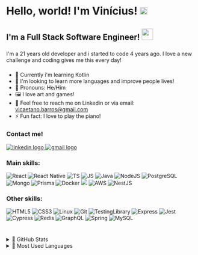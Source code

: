 
<h1 align="left">Hello, world! I'm Vinícius! <img src="https://github.com/TheDudeThatCode/TheDudeThatCode/blob/master/Assets/Hi.gif" width="20"/></h1>

###

###

<h2 align="left">I'm a Full Stack Software Engineer! <img src="https://github.com/TheDudeThatCode/TheDudeThatCode/blob/master/Assets/gandalf_parrot.gif" width="30"/> </h2>

###

<p align="left">I'm a 21 years old developer and i started to code 4 years ago. I love a new challenge and coding gives me this every day!</p>

###

- 🌵 Currently i'm learning Kotlin
- 🎲 I'm looking to learn more languages and improve people lives!
- 🤠 Pronouns: He/Him
- 🖼️ I love art and games!
- 📢 Feel free to reach me on Linkedin or via email: vicaetano.barros@gmail.com
- ⚡ Fun fact: I love to play the piano!

###

<h3 align="left">Contact me!</h3>

<div align="left">
  <a href="https://www.linkedin.com/in/ovinibarros/" target="_blank">
    <img src="https://img.shields.io/badge/LinkedIn-0077B5?style=for-the-badge&logo=linkedin&logoColor=white" alt="linkedin logo"  />
  </a>
  <a href="mailto:vicaetano.barros@gmail.com" target="_blank">
    <img src="https://img.shields.io/badge/Gmail-D14836?style=for-the-badge&logo=gmail&logoColor=white" alt="gmail logo"  />
  </a>
</div>

### 
<h3 align="left">Main skills:</h3>
<div align="left">
    <img src="https://img.shields.io/badge/react-%2320232a.svg?style=for-the-badge&logo=react&logoColor=%2361DAFB" alt="React" />
    <img src="https://img.shields.io/badge/React_Native-20232A?style=for-the-badge&logo=react&logoColor=61DAFB" alt="React Native"/>
    <img src="https://img.shields.io/badge/typescript-%23007ACC.svg?style=for-the-badge&logo=typescript&logoColor=white" alt="TS" />
    <img src="https://img.shields.io/badge/javascript-%23323330.svg?style=for-the-badge&logo=javascript&logoColor=%23F7DF1E" alt="JS" />
    <img src="https://img.shields.io/badge/java-%23ED8B00.svg?style=for-the-badge&logo=openjdk&logoColor=white"alt="Java" />
    <img src="https://img.shields.io/badge/node.js-6DA55F?style=for-the-badge&logo=node.js&logoColor=white" alt="NodeJS" />
    <img src="https://img.shields.io/badge/PostgreSQL-316192?style=for-the-badge&logo=postgresql&logoColor=white" alt="PostgreSQL" />
    <img src="https://img.shields.io/badge/MongoDB-%234ea94b.svg?style=for-the-badge&logo=mongodb&logoColor=white" alt="Mongo" />
    <img src="https://img.shields.io/badge/Prisma-3982CE?style=for-the-badge&logo=Prisma&logoColor=white" alt="Prisma" />
    <img src="https://img.shields.io/badge/docker-%230db7ed.svg?style=for-the-badge&logo=docker&logoColor=white" alt="Docker" />
    <img src="https://img.shields.io/badge/Google_Cloud-4285F4?style=for-the-badge&logo=google-cloud&logoColor=white" />
    <img src="https://img.shields.io/badge/AWS-%23FF9900.svg?style=for-the-badge&logo=amazon-aws&logoColor=white" alt="AWS" />
    <img src="https://img.shields.io/badge/nestjs-%23E0234E.svg?style=for-the-badge&logo=nestjs&logoColor=white" alt="NestJS" />

</div>

###

<h3 align="left">Other skills:</h3>
<div align="left">
  <img src="https://img.shields.io/badge/html5-%23E34F26.svg?style=for-the-badge&logo=html5&logoColor=white" alt="HTML5" />
   <img src="https://img.shields.io/badge/css3-%231572B6.svg?style=for-the-badge&logo=css3&logoColor=white" alt="CSS3" />
  <img src="https://img.shields.io/badge/Linux-FCC624?style=for-the-badge&logo=linux&logoColor=black" alt="Linux" />
  <img src="https://img.shields.io/badge/git-%23F05033.svg?style=for-the-badge&logo=git&logoColor=white" alt="Git" />
  <img src="https://img.shields.io/badge/-TestingLibrary-%23E33332?style=for-the-badge&logo=testing-library&logoColor=white" alt="TestingLibrary" />
  <img src="https://img.shields.io/badge/express.js-%23404d59.svg?style=for-the-badge&logo=express&logoColor=%2361DAFB" alt="Express" />
  <img src="https://img.shields.io/badge/-jest-%23C21325?style=for-the-badge&logo=jest&logoColor=white" alt="Jest" />
  <img src="https://img.shields.io/badge/-cypress-%23E5E5E5?style=for-the-badge&logo=cypress&logoColor=058a5e" alt="Cypress" />
  <img src="https://img.shields.io/badge/redis-%23DD0031.svg?style=for-the-badge&logo=redis&logoColor=white" alt="Redis" />
  <img src="https://img.shields.io/badge/GraphQl-E10098?style=for-the-badge&logo=graphql&logoColor=white" alt="GraphQL" />
  <img src="https://img.shields.io/badge/Spring_Boot-F2F4F9?style=for-the-badge&logo=spring-boot" alt="Spring" />
  <img src="https://img.shields.io/badge/MySQL-005C84?style=for-the-badge&logo=mysql&logoColor=white" alt="MySQL" />
</div>

###

<br clear="both">

<div align="left">
  <details>
  <summary>🎃 GitHub Stats</summary>
  <img src="https://github-readme-stats.vercel.app/api?hide_title=false&hide_rank=false&show_icons=true&include_all_commits=true&count_private=true&disable_animations=false&theme=swift&locale=en&hide_border=false&username=vinicbarros" height="150" alt="stats graph"  />
  </details>
  <details>
  <summary>🎃 Most Used Languages</summary>
  <img src="https://github-readme-stats.vercel.app/api/top-langs/?username=vinicbarros" height="300" alt="languages graph"  />
  </details>
  
</div>

###


[linkedin]: https://linkedin.com/in/ovinibarros

